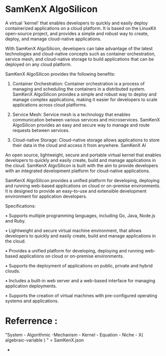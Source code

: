 # SamKenX AlgoSilicon 

  A virtual 'kernel' that enables developers to quickly and easily deploy containerized applications on a cloud platform. It is based on the LinuxKit open-source project, and provides a simple and robust way to create, deploy, and manage cloud-native applications.

With SamKenX AlgoSilicon, developers can take advantage of the latest technologies and cloud-native concepts such as container orchestration, service mesh, and cloud-native storage to build applications that can be deployed on any cloud platform.

SamKenX AlgoSilicon provides the following benefits:

1. Container Orchestration: Container orchestration is a process of managing and scheduling the containers in a distributed system. SamKenX AlgoSilicon provides a simple and robust way to deploy and manage complex applications, making it easier for developers to scale applications across cloud platforms.

2. Service Mesh: Service mesh is a technology that enables communication between various services and microservices. SamKenX AlgoSilicon provides an easy and secure way to manage and route requests between services.

3. Cloud-native Storage: Cloud-native storage allows applications to store their data in the cloud and access it from anywhere. SamKenX Al


  An open source, lightweight, secure and portable virtual kernel that enables developers to quickly and easily create, build and manage applications in the cloud. SamKenX AlgoSilicon is built with the aim to provide developers with an integrated development platform for cloud-native applications.

SamKenX AlgoSilicon provides a unified platform for developing, deploying and running web-based applications on cloud or on-premise environments. It is designed to provide an easy-to-use and extensible development environment for application developers.

Specifications: 

• Supports multiple programming languages, including Go, Java, Node.js and Ruby. 

• Lightweight and secure virtual machine environment, that allows developers to quickly and easily create, build and manage applications in the cloud. 

• Provides a unified platform for developing, deploying and running web-based applications on cloud or on-premise environments. 

• Supports the deployment of applications on public, private and hybrid clouds. 

• Includes a built-in web server and a web-based interface for managing application deployments. 

• Supports the creation of virtual machines with pre-configured operating systems and applications.

# Referrence :

 "System - Algorithmic -Mechanism - Kernel - Equation - Niche - X( algebraic-variable ) " = SamKenX.json


*
